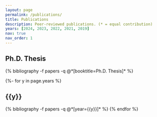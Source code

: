 ```yaml
---
layout: page
permalink: /publications/
title: Publications
description: Peer-reviewed publications. (* = equal contribution)
years: [2024, 2023, 2022, 2021, 2019]
nav: true
nav_order: 1
---
```

<!-- _pages/publications.md -->
<div class="publications">

<h2 class="year">Ph.D. Thesis</h2>
{% bibliography -f papers -q @*[booktitle=Ph.D. Thesis]* %}

{%- for y in page.years %}
  <h2 class="year">{{y}}</h2>
  {% bibliography -f papers -q @*[year={{y}}]* %}
{% endfor %}

</div>
